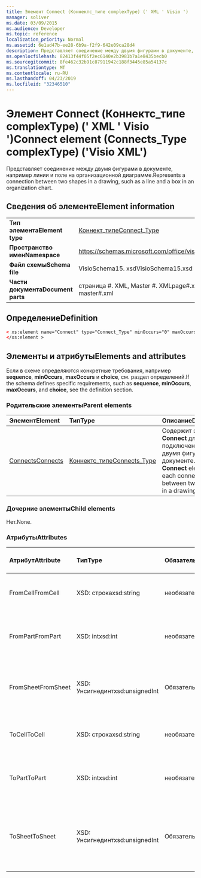 ```yaml
---
title: Элемент Connect (Коннектс_типе complexType) (' XML ' Visio ')
manager: soliver
ms.date: 03/09/2015
ms.audience: Developer
ms.topic: reference
localization_priority: Normal
ms.assetid: 6e1ad47b-ee28-6b9a-f2f9-642e09ca28d4
description: Представляет соединение между двумя фигурами в документе, например линии и поле на организационной диаграмме.
ms.openlocfilehash: 82413f44f05f2ec6140e2b3981b7a1e8435becb0
ms.sourcegitcommit: 8fe462c32b91c87911942c188f3445e85a54137c
ms.translationtype: MT
ms.contentlocale: ru-RU
ms.lasthandoff: 04/23/2019
ms.locfileid: "32346510"
---
```

# <a name="connect-element-connectstype-complextype-visio-xml"></a><span data-ttu-id="0dff3-103">Элемент Connect (Коннектс_типе complexType) (' XML ' Visio ')</span><span class="sxs-lookup"><span data-stu-id="0dff3-103">Connect element (Connects_Type complexType) ('Visio XML')</span></span>

<span data-ttu-id="0dff3-104">Представляет соединение между двумя фигурами в документе, например линии и поле на организационной диаграмме.</span><span class="sxs-lookup"><span data-stu-id="0dff3-104">Represents a connection between two shapes in a drawing, such as a line and a box in an organization chart.</span></span>
  
## <a name="element-information"></a><span data-ttu-id="0dff3-105">Сведения об элементе</span><span class="sxs-lookup"><span data-stu-id="0dff3-105">Element information</span></span>

|||
|:-----|:-----|
|<span data-ttu-id="0dff3-106">**Тип элемента**</span><span class="sxs-lookup"><span data-stu-id="0dff3-106">**Element type**</span></span> <br/> |[<span data-ttu-id="0dff3-107">Коннект_типе</span><span class="sxs-lookup"><span data-stu-id="0dff3-107">Connect_Type</span></span>](connect_type-complextypevisio-xml.md) <br/> |
|<span data-ttu-id="0dff3-108">**Пространство имен**</span><span class="sxs-lookup"><span data-stu-id="0dff3-108">**Namespace**</span></span> <br/> |https://schemas.microsoft.com/office/visio/2012/main  <br/> |
|<span data-ttu-id="0dff3-109">**Файл схемы**</span><span class="sxs-lookup"><span data-stu-id="0dff3-109">**Schema file**</span></span> <br/> |<span data-ttu-id="0dff3-110">VisioSchema15. xsd</span><span class="sxs-lookup"><span data-stu-id="0dff3-110">VisioSchema15.xsd</span></span>  <br/> |
|<span data-ttu-id="0dff3-111">**Части документа**</span><span class="sxs-lookup"><span data-stu-id="0dff3-111">**Document parts**</span></span> <br/> |<span data-ttu-id="0dff3-112">страница #. XML, Master #. XML</span><span class="sxs-lookup"><span data-stu-id="0dff3-112">page#.xml, master#.xml</span></span>  <br/> |
   
## <a name="definition"></a><span data-ttu-id="0dff3-113">Определение</span><span class="sxs-lookup"><span data-stu-id="0dff3-113">Definition</span></span>

```XML
< xs:element name="Connect" type="Connect_Type" minOccurs="0" maxOccurs="unbounded" >
</xs:element >
```

## <a name="elements-and-attributes"></a><span data-ttu-id="0dff3-114">Элементы и атрибуты</span><span class="sxs-lookup"><span data-stu-id="0dff3-114">Elements and attributes</span></span>

<span data-ttu-id="0dff3-115">Если в схеме определяются конкретные требования, например **sequence**, **minOccurs**, **maxOccurs** и **choice**, см. раздел определений.</span><span class="sxs-lookup"><span data-stu-id="0dff3-115">If the schema defines specific requirements, such as **sequence**, **minOccurs**, **maxOccurs**, and **choice**, see the definition section.</span></span> 
  
### <a name="parent-elements"></a><span data-ttu-id="0dff3-116">Родительские элементы</span><span class="sxs-lookup"><span data-stu-id="0dff3-116">Parent elements</span></span>

|<span data-ttu-id="0dff3-117">**Элемент**</span><span class="sxs-lookup"><span data-stu-id="0dff3-117">**Element**</span></span>|<span data-ttu-id="0dff3-118">**Тип**</span><span class="sxs-lookup"><span data-stu-id="0dff3-118">**Type**</span></span>|<span data-ttu-id="0dff3-119">**Описание**</span><span class="sxs-lookup"><span data-stu-id="0dff3-119">**Description**</span></span>|
|:-----|:-----|:-----|
|[<span data-ttu-id="0dff3-120">Connects</span><span class="sxs-lookup"><span data-stu-id="0dff3-120">Connects</span></span>](connects-element-pagecontents_type-complextypevisio-xml.md) <br/> |[<span data-ttu-id="0dff3-121">Коннектс_типе</span><span class="sxs-lookup"><span data-stu-id="0dff3-121">Connects_Type</span></span>](connects_type-complextypevisio-xml.md) <br/> |<span data-ttu-id="0dff3-122">Содержит элемент **Connect** для каждого подключения между двумя фигурами в документе.</span><span class="sxs-lookup"><span data-stu-id="0dff3-122">Contains a **Connect** element for each connection between two shapes in a drawing.</span></span>  <br/> |
   
### <a name="child-elements"></a><span data-ttu-id="0dff3-123">Дочерние элементы</span><span class="sxs-lookup"><span data-stu-id="0dff3-123">Child elements</span></span>

<span data-ttu-id="0dff3-124">Нет.</span><span class="sxs-lookup"><span data-stu-id="0dff3-124">None.</span></span>
  
### <a name="attributes"></a><span data-ttu-id="0dff3-125">Атрибуты</span><span class="sxs-lookup"><span data-stu-id="0dff3-125">Attributes</span></span>

|<span data-ttu-id="0dff3-126">**Атрибут**</span><span class="sxs-lookup"><span data-stu-id="0dff3-126">**Attribute**</span></span>|<span data-ttu-id="0dff3-127">**Тип**</span><span class="sxs-lookup"><span data-stu-id="0dff3-127">**Type**</span></span>|<span data-ttu-id="0dff3-128">**Обязательный**</span><span class="sxs-lookup"><span data-stu-id="0dff3-128">**Required**</span></span>|<span data-ttu-id="0dff3-129">**Описание**</span><span class="sxs-lookup"><span data-stu-id="0dff3-129">**Description**</span></span>|<span data-ttu-id="0dff3-130">**Возможные значения**</span><span class="sxs-lookup"><span data-stu-id="0dff3-130">**Possible values**</span></span>|
|:-----|:-----|:-----|:-----|:-----|
|<span data-ttu-id="0dff3-131">FromCell</span><span class="sxs-lookup"><span data-stu-id="0dff3-131">FromCell</span></span>  <br/> |<span data-ttu-id="0dff3-132">XSD: строка</span><span class="sxs-lookup"><span data-stu-id="0dff3-132">xsd:string</span></span>  <br/> |<span data-ttu-id="0dff3-133">необязательный</span><span class="sxs-lookup"><span data-stu-id="0dff3-133">optional</span></span>  <br/> |<span data-ttu-id="0dff3-134">Ячейка, из которой исходит подключение.</span><span class="sxs-lookup"><span data-stu-id="0dff3-134">The cell from which a connection originates.</span></span>  <br/> |<span data-ttu-id="0dff3-135">Значения типа String: XSD.</span><span class="sxs-lookup"><span data-stu-id="0dff3-135">Values of the xsd:string type.</span></span>  <br/> |
|<span data-ttu-id="0dff3-136">FromPart</span><span class="sxs-lookup"><span data-stu-id="0dff3-136">FromPart</span></span>  <br/> |<span data-ttu-id="0dff3-137">XSD: int</span><span class="sxs-lookup"><span data-stu-id="0dff3-137">xsd:int</span></span>  <br/> |<span data-ttu-id="0dff3-138">необязательный</span><span class="sxs-lookup"><span data-stu-id="0dff3-138">optional</span></span>  <br/> |<span data-ttu-id="0dff3-139">Часть фигуры, из которой происходит подключение.</span><span class="sxs-lookup"><span data-stu-id="0dff3-139">The part of a shape from which a connection originates.</span></span>  <br/> |<span data-ttu-id="0dff3-140">Значения типа XSD: int.</span><span class="sxs-lookup"><span data-stu-id="0dff3-140">Values of the xsd:int type.</span></span>  <br/> |
|<span data-ttu-id="0dff3-141">FromSheet</span><span class="sxs-lookup"><span data-stu-id="0dff3-141">FromSheet</span></span>  <br/> |<span data-ttu-id="0dff3-142">XSD: Унсигнединт</span><span class="sxs-lookup"><span data-stu-id="0dff3-142">xsd:unsignedInt</span></span>  <br/> |<span data-ttu-id="0dff3-143">Обязательный</span><span class="sxs-lookup"><span data-stu-id="0dff3-143">required</span></span>  <br/> |<span data-ttu-id="0dff3-144">ИДЕНТИФИКАТОР фигуры, из которой происходят подключения.</span><span class="sxs-lookup"><span data-stu-id="0dff3-144">The ID of the shape from which a connection or connections originate.</span></span>  <br/> |<span data-ttu-id="0dff3-145">Значения типа XSD: Унсигнединт.</span><span class="sxs-lookup"><span data-stu-id="0dff3-145">Values of the xsd:unsignedInt type.</span></span>  <br/> |
|<span data-ttu-id="0dff3-146">ToCell</span><span class="sxs-lookup"><span data-stu-id="0dff3-146">ToCell</span></span>  <br/> |<span data-ttu-id="0dff3-147">XSD: строка</span><span class="sxs-lookup"><span data-stu-id="0dff3-147">xsd:string</span></span>  <br/> |<span data-ttu-id="0dff3-148">необязательный</span><span class="sxs-lookup"><span data-stu-id="0dff3-148">optional</span></span>  <br/> |<span data-ttu-id="0dff3-149">Ячейка, к которой выполняется подключение.</span><span class="sxs-lookup"><span data-stu-id="0dff3-149">The cell to which a connection is made.</span></span>  <br/> |<span data-ttu-id="0dff3-150">Значения типа String: XSD.</span><span class="sxs-lookup"><span data-stu-id="0dff3-150">Values of the xsd:string type.</span></span>  <br/> |
|<span data-ttu-id="0dff3-151">ToPart</span><span class="sxs-lookup"><span data-stu-id="0dff3-151">ToPart</span></span>  <br/> |<span data-ttu-id="0dff3-152">XSD: int</span><span class="sxs-lookup"><span data-stu-id="0dff3-152">xsd:int</span></span>  <br/> |<span data-ttu-id="0dff3-153">необязательный</span><span class="sxs-lookup"><span data-stu-id="0dff3-153">optional</span></span>  <br/> |<span data-ttu-id="0dff3-154">Часть фигуры, к которой выполняется подключение.</span><span class="sxs-lookup"><span data-stu-id="0dff3-154">The part of a shape to which a connection is made.</span></span>  <br/> |<span data-ttu-id="0dff3-155">Значения типа XSD: int.</span><span class="sxs-lookup"><span data-stu-id="0dff3-155">Values of the xsd:Int type.</span></span>  <br/> |
|<span data-ttu-id="0dff3-156">ToSheet</span><span class="sxs-lookup"><span data-stu-id="0dff3-156">ToSheet</span></span>  <br/> |<span data-ttu-id="0dff3-157">XSD: Унсигнединт</span><span class="sxs-lookup"><span data-stu-id="0dff3-157">xsd:unsignedInt</span></span>  <br/> |<span data-ttu-id="0dff3-158">Обязательный</span><span class="sxs-lookup"><span data-stu-id="0dff3-158">required</span></span>  <br/> |<span data-ttu-id="0dff3-159">ИДЕНТИФИКАТОР фигуры, для которой выполняется одно или несколько подключений.</span><span class="sxs-lookup"><span data-stu-id="0dff3-159">The ID of the shape to which one or more connections are made.</span></span>  <br/> |<span data-ttu-id="0dff3-160">Значения типа XSD: Унсигнединт.</span><span class="sxs-lookup"><span data-stu-id="0dff3-160">Values of the xsd:unsignedInt type.</span></span>  <br/> |
   

